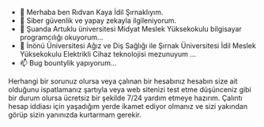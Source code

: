 - 👋 Merhaba ben Rıdvan Kaya İdil Şırnaklıyım.
- 👀 Siber güvenlik ve yapay zekayla ilgileniyorum.
- 🌱 Şuanda Artuklu üniversitesi Midyat Meslek Yüksekokulu bilgisayar programcılığı okuyorum...
- 💞️ İnönü Üniversitesi Ağız ve Diş Sağlığı ile Şırnak Üniversitesi İdil Meslek Yüksekokulu Elektrikli Cihaz teknolojisi mezunuyum ...
- 📫 Bug bountylik yapıyorum...

Herhangi bir sorunuz olursa veya çalınan bir hesabınız hesabın size ait olduğunu ispatlamanız şartıyla veya web sitenizi test etme düşünceniz gibi bir durum olursa  ücretsiz bir şekilde 7/24 yardım etmeye hazırım.
Çalıntı hesap iddiası için yaşadığım yerde ikamet ediyor olmanız ve sizi yakından görüp sizin yanınızda kurtarmam gerekir.  
